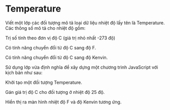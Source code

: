 # Temperature
Viết một lớp các đối tượng mô tả loại dữ liệu nhiệt độ lấy tên là Temperature. Các thông số mô tả cho nhiệt độ gồm:

Trị số tính theo đơn vị độ C (giá trị nhỏ nhất -273 độ)

Có tính năng chuyển đổi từ độ C sang độ F.

Có tính năng chuyển đổi từ độ C sang độ Kenvin.

Sử dụng lớp vừa định nghĩa để xây dựng một chương trình JavaScript với kịch bản như sau:

Khởi tạo một đối tượng Temperature.

Gán giá trị độ C cho đối tượng ở nhiệt độ 25 độ.

Hiển thị ra màn hình nhiệt độ F và độ Kenvin tương ứng.
